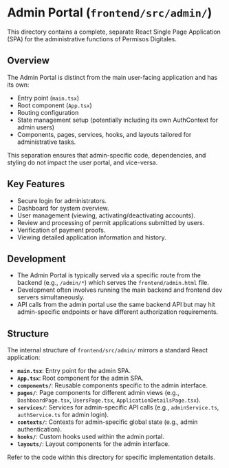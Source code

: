 # Admin Portal (`frontend/src/admin/`)

This directory contains a complete, separate React Single Page Application (SPA) for the administrative functions of Permisos Digitales.

## Overview

The Admin Portal is distinct from the main user-facing application and has its own:

- Entry point (`main.tsx`)
- Root component (`App.tsx`)
- Routing configuration
- State management setup (potentially including its own AuthContext for admin users)
- Components, pages, services, hooks, and layouts tailored for administrative tasks.

This separation ensures that admin-specific code, dependencies, and styling do not impact the user portal, and vice-versa.

## Key Features

- Secure login for administrators.
- Dashboard for system overview.
- User management (viewing, activating/deactivating accounts).
- Review and processing of permit applications submitted by users.
- Verification of payment proofs.
- Viewing detailed application information and history.

## Development

- The Admin Portal is typically served via a specific route from the backend (e.g., `/admin/*`) which serves the `frontend/admin.html` file.
- Development often involves running the main backend and frontend dev servers simultaneously.
- API calls from the admin portal use the same backend API but may hit admin-specific endpoints or have different authorization requirements.

## Structure

The internal structure of `frontend/src/admin/` mirrors a standard React application:

- **`main.tsx`**: Entry point for the admin SPA.
- **`App.tsx`**: Root component for the admin SPA.
- **`components/`**: Reusable components specific to the admin interface.
- **`pages/`**: Page components for different admin views (e.g., `DashboardPage.tsx`, `UsersPage.tsx`, `ApplicationDetailsPage.tsx`).
- **`services/`**: Services for admin-specific API calls (e.g., `adminService.ts`, `authService.ts` for admin login).
- **`contexts/`**: Contexts for admin-specific global state (e.g., admin authentication).
- **`hooks/`**: Custom hooks used within the admin portal.
- **`layouts/`**: Layout components for the admin interface.

Refer to the code within this directory for specific implementation details.
